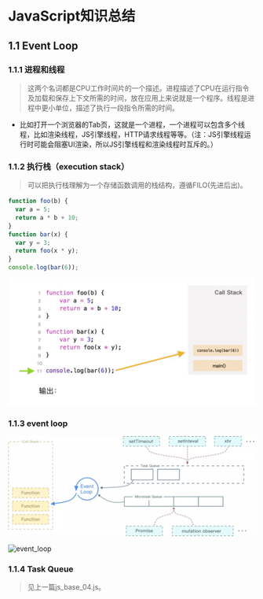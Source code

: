 # JavaScript知识总结

## 1.1 Event Loop

### 1.1.1 进程和线程

> 这两个名词都是CPU工作时间片的一个描述。进程描述了CPU在运行指令及加载和保存上下文所需的时间，放在应用上来说就是一个程序。线程是进程中更小单位，描述了执行一段指令所需的时间。

- 比如打开一个浏览器的Tab页，这就是一个进程，一个进程可以包含多个线程，比如渲染线程，JS引擎线程，HTTP请求线程等等。（注：JS引擎线程运行时可能会阻塞UI渲染，所以JS引擎线程和渲染线程时互斥的。）

### 1.1.2 执行栈（execution stack）

> 可以把执行栈理解为一个存储函数调用的栈结构，遵循FILO(先进后出)。

```js
function foo(b) {
  var a = 5;
  return a * b + 10;
}
function bar(x) {
  var y = 3;
  return foo(x * y);
}
console.log(bar(6));
```

![execution_stack](./img/execution_stack.gif)

### 1.1.3 event loop

![event_loop](./img/event_loop1.webp)

![event_loop](./img/event_loop.jpg)

### 1.1.4 Task Queue

> 见上一篇js_base_04.js。
